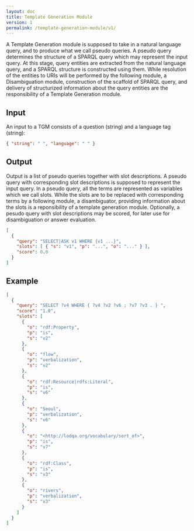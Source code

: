 ```yaml
---
layout: doc
title: Template Generation Module
version: 1
permalink: /template-generation-module/v1/
---
```


A Template Generation module is supposed to take in a natural language query, and to produce what we call pseudo queries. A pseudo query determines the structure of a SPARQL query which may represent the input query. At this stage, query entities are extracted from the natural language query, and a SPARQL structure is constructed using them. While resolution of the entities to URIs will be performed by the following module, a Disambiguation module, construction of the scaffold of SPARQL query, and delivery of structurized information about the query entities are the responsibility of a Template Generation module.

## Input

An input to a TGM consists of a question (string) and a language tag (string):

```JSON
{ "string": " ", "language": " " }
```

## Output

Output is a list of pseudo queries together with slot descriptions. A pseudo query with corresponding slot descriptions is supposed to represent the input query. In a pseudo query, all the terms are represented as variables which we call slots. While the slots are to be replaced with corresponding terms by a following module, a disambiguator, providing information about the slots is a reponsibility of a template generation module. Optionally, a pesudo query with slot descriptions may be scored, for later use for disambiguation or answer evaluation.

```JSON
[
  {
    "query": "SELECT|ASK v1 WHERE {v1 ...}",
    "slots": [ { "s": "v1", "p": "...", "o": "..." } ],
    "score": 0.0
  }
]
```

## Example

```JSON
[
  {
    "query": "SELECT ?v4 WHERE { ?v4 ?v2 ?v6 ; ?v7 ?v3 . } ",
    "score": "1.0",
    "slots": [
      {
        "o": "rdf:Property",
        "p": "is",
        "s": "v2"
      },
      {
        "o": "flow",
        "p": "verbalization",
        "s": "v2"
      },
      {
        "o": "rdf:Resource|rdfs:Literal",
        "p": "is",
        "s": "v6"
      },
      {
        "o": "Seoul",
        "p": "verbalization",
        "s": "v6"
      },
      {
        "o": "<http://lodqa.org/vocabulary/sort_of>",
        "p": "is",
        "s": "v7"
      },
      {
        "o": "rdf:Class",
        "p": "is",
        "s": "v3"
      },
      {
        "o": "rivers",
        "p": "verbalization",
        "s": "v3"
      }
    ]
  }
]
```
